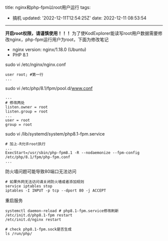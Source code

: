 title: nginx和php-fpm以root用户运行
tags:
  - 搞机
updated: '2022-12-11T12:54:25Z'
date: 2022-12-11 08:53:54
---

**开启root权限，请谨慎使用！！！**
为了使KodExplorer能读写root用户数据需要修改nginx，php-fpm运行用户为root，下面为修改笔记
- nginx version: nginx/1.18.0 (Ubuntu)
- PHP 8.1

sudo vi /etc/nginx/nginx.conf
```
user root; #第一行
...
```

sudo vi /etc/php/8.1/fpm/pool.d/www.conf
```
...
# 修改两处
listen.owner = root
listen.group = root
...
user = root
group = root
```

sudo vi /lib/systemd/system/php8.1-fpm.service
```
# 加上-R允许root执行
...
ExecStart=/usr/sbin/php-fpm8.1 -R --nodaemonize --fpm-config /etc/php/8.1/fpm/php-fpm.conf
...
````

防火墙问题可能导致80端口无法访问
```
# 如果外网无法访问请关闭防火墙或者添加规则
service iptables stop 
iptables -I INPUT -p tcp --dport 80 -j ACCEPT
```

重启服务
```
systemctl daemon-reload # php8.1-fpm.service修改刷新
/etc/init.d/php8.1-fpm restart
/etc/init.d/nginx restart

# check php8.1-fpm.sock是否生成
ls /run/php/
```
<!--csdn-article-id:128278703-->